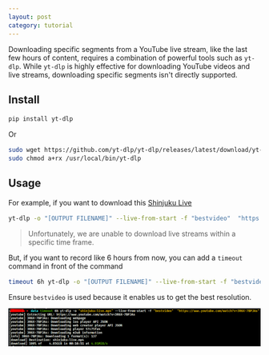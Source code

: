 ```yaml
---
layout: post
category: tutorial
---
```


Downloading specific segments from a YouTube live stream, like the last few hours of content, requires a combination of powerful tools such as `yt-dlp`. While `yt-dlp` is highly effective for downloading YouTube videos and live streams, downloading specific segments isn't directly supported.

## Install 

```bash
pip install yt-dlp
```
Or
```bash
sudo wget https://github.com/yt-dlp/yt-dlp/releases/latest/download/yt-dlp -O /usr/local/bin/yt-dlp
sudo chmod a+rx /usr/local/bin/yt-dlp
```

## Usage

For example, if you want to download this [Shinjuku Live](https://www.youtube.com/watch?v=gFRtAAmiFbE)
```bash
yt-dlp -o "[OUTPUT FILENAME]" --live-from-start -f "bestvideo"  "https://www.youtube.com/watch?v=gFRtAAmiFbE"
```

> Unfortunately, we are unable to download live streams within a specific time frame.

But, if you want to record like 6 hours from now, you can add a `timeout` command in front of the command

```bash
timeout 6h yt-dlp -o "[OUTPUT FILENAME]" --live-from-start -f "bestvideo"  "https://www.youtube.com/watch?v=gFRtAAmiFbE"
```

Ensure `bestvideo` is used because it enables us to get the best resolution.

![Example](/assets/images/2024-09-01/example.png)